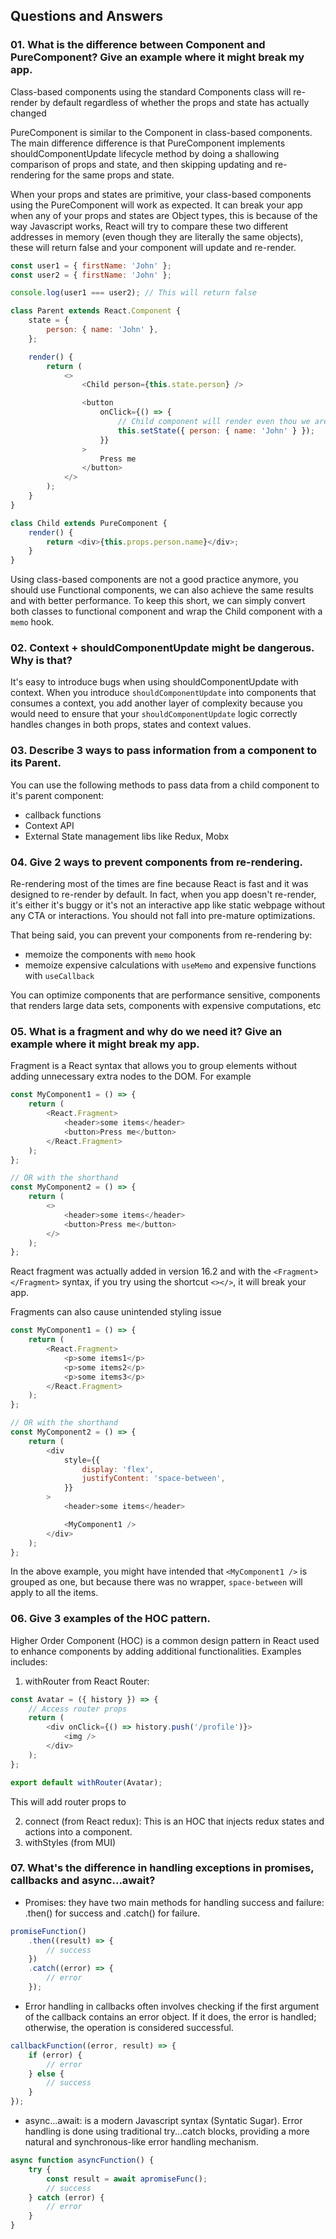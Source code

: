 ## Questions and Answers

### 01. What is the difference between Component and PureComponent? Give an example where it might break my app.

Class-based components using the standard Components class will re-render by
default regardless of whether the props and state has actually changed

PureComponent is similar to the Component in class-based components. The main
difference difference is that PureComponent implements shouldComponentUpdate
lifecycle method by doing a shallowing comparison of props and state, and then
skipping updating and re-rendering for the same props and state.

When your props and states are primitive, your class-based components using the
PureComponent will work as expected. It can break your app when any of your
props and states are Object types, this is because of the way Javascript works,
React will try to compare these two different addresses in memory (even though
they are literally the same objects), these will return false and your component
will update and re-render.

```javascript
const user1 = { firstName: 'John' };
const user2 = { firstName: 'John' };

console.log(user1 === user2); // This will return false

class Parent extends React.Component {
	state = {
		person: { name: 'John' },
	};

	render() {
		return (
			<>
				<Child person={this.state.person} />

				<button
					onClick={() => {
						// Child component will render even thou we are passing the same props
						this.setState({ person: { name: 'John' } });
					}}
				>
					Press me
				</button>
			</>
		);
	}
}

class Child extends PureComponent {
	render() {
		return <div>{this.props.person.name}</div>;
	}
}
```

Using class-based components are not a good practice anymore, you should use
Functional components, we can also achieve the same results and with better
performance. To keep this short, we can simply convert both classes to
functional component and wrap the Child component with a `memo` hook.

### 02. Context + shouldComponentUpdate might be dangerous. Why is that?

It's easy to introduce bugs when using shouldComponentUpdate with context. When
you introduce `shouldComponentUpdate` into components that consumes a context,
you add another layer of complexity because you would need to ensure that your
`shouldComponentUpdate` logic correctly handles changes in both props, states
and context values.

### 03. Describe 3 ways to pass information from a component to its Parent.

You can use the following methods to pass data from a child component to it's
parent component:

- callback functions
- Context API
- External State management libs like Redux, Mobx

### 04. Give 2 ways to prevent components from re-rendering.

Re-rendering most of the times are fine because React is fast and it was
designed to re-render by default. In fact, when you app doesn't re-render, it's
either it's buggy or it's not an interactive app like static webpage without any
CTA or interactions. You should not fall into pre-mature optimizations.

That being said, you can prevent your components from re-rendering by:

- memoize the components with `memo` hook
- memoize expensive calculations with `useMemo` and expensive functions with
  `useCallback`

You can optimize components that are performance sensitive, components that
renders large data sets, components with expensive computations, etc

### 05. What is a fragment and why do we need it? Give an example where it might break my app.

Fragment is a React syntax that allows you to group elements without adding
unnecessary extra nodes to the DOM. For example

```javascript
const MyComponent1 = () => {
	return (
		<React.Fragment>
			<header>some items</header>
			<button>Press me</button>
		</React.Fragment>
	);
};

// OR with the shorthand
const MyComponent2 = () => {
	return (
		<>
			<header>some items</header>
			<button>Press me</button>
		</>
	);
};
```

React fragment was actually added in version 16.2 and with the
`<Fragment></Fragment>` syntax, if you try using the shortcut `<></>`, it will
break your app.

Fragments can also cause unintended styling issue

```javascript
const MyComponent1 = () => {
	return (
		<React.Fragment>
			<p>some items1</p>
			<p>some items2</p>
			<p>some items3</p>
		</React.Fragment>
	);
};

// OR with the shorthand
const MyComponent2 = () => {
	return (
		<div
			style={{
				display: 'flex',
				justifyContent: 'space-between',
			}}
		>
			<header>some items</header>

			<MyComponent1 />
		</div>
	);
};
```

In the above example, you might have intended that `<MyComponent1 />` is grouped
as one, but because there was no wrapper, `space-between` will apply to all the
items.

### 06. Give 3 examples of the HOC pattern.

Higher Order Component (HOC) is a common design pattern in React used to enhance
components by adding additional functionalities. Examples includes:

1. withRouter from React Router:

```javascript
const Avatar = ({ history }) => {
	// Access router props
	return (
		<div onClick={() => history.push('/profile')}>
			<img />
		</div>
	);
};

export default withRouter(Avatar);
```

This will add router props to <MyComponent />

2. connect (from React redux): This is an HOC that injects redux states and
   actions into a component.
3. withStyles (from MUI)

### 07. What's the difference in handling exceptions in promises, callbacks and async...await?

- Promises: they have two main methods for handling success and failure: .then()
  for success and .catch() for failure.

```javascript
promiseFunction()
	.then((result) => {
		// success
	})
	.catch((error) => {
		// error
	});
```

- Error handling in callbacks often involves checking if the first argument of
  the callback contains an error object. If it does, the error is handled;
  otherwise, the operation is considered successful.

```javascript
callbackFunction((error, result) => {
	if (error) {
		// error
	} else {
		// success
	}
});
```

- async...await: is a modern Javascript syntax (Syntatic Sugar). Error handling
  is done using traditional try...catch blocks, providing a more natural and
  synchronous-like error handling mechanism.

```javascript
async function asyncFunction() {
	try {
		const result = await apromiseFunc();
		// success
	} catch (error) {
		// error
	}
}
```
